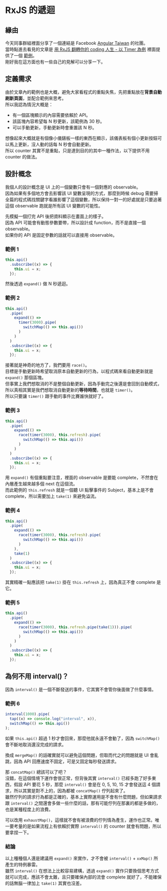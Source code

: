 # RxJS 的遞迴

## 緣由

今天同事群組裡面分享了一個連結是 Facebook [Angular Taiwan] 的社團。  
當時點進去看見的文章是 [用 RxJS 翻轉你的 coding 人生 - 以 Timer 為例] 裡面提供了一個 [範例]。  
剛好我在這方面也有一些自己的見解可以分享一下。

## 定義需求

由於文章內的範例也是大概，避免大家看程式的重點失焦，先把重點放在**背景自動刷新頁面**，並配合範例來思考。  
所以我認為情況大概是：

- 有一個區塊顯示的內容需要依賴於 API。
- 該區塊內容希望每 N 秒更新，該範例為 30 秒。
- 可以手動更新，手動更新時會重置該 N 秒。

想像起來大概就是有個像小儀錶板一樣的東西在顯示，該儀表板有個小更新按鈕可以馬上更新，沒人動的話每 N 秒會自動更新。  
所以 counter 其實不是重點，只是達到目的的其中一種作法，以下提供不用 counter 的做法。

## 設計概念

我個人的設計概念是 UI 上的一個變數只會有一個對應的 observable。  
因為如果有多個地方會去影響該 UI 變數呈現的方式，那麼到時候 debug 需要掃全篇的程式碼找關鍵字看誰影響了這個變數，所以保持一對一的好處就是只要追著這個 observable 跑就是所有該 UI 變數的可能性。

先模擬一個打完 API 後把資料顯示在畫面上的樣子。  
因為 API 可能會有動態參數要帶，所以設計成 function，而不是直接一個 observable。  
如果你的 API 是固定參數的話就可以直接用 observable。

### 範例 1

```ts
this.api()
  .subscribe((x) => {
    this.ui = x;
  });
```

然後透過 `expand()` 做 N 秒遞迴。

### 範例 2

```ts
this.api()
  .pipe(
    expand(() =>
      timer(3000).pipe(
        switchMap(() => this.api())
      )
    )
  )
  .subscribe((x) => {
    this.ui = x;
  });
```

接著就是神奇的地方了，我們要用 `race()`。  
目標是手動更新時希望取消原本自動更新的行為，以程式碼來看自動更新就是 `expand()` 那個區塊。  
但事實上我們想取消的不是整個自動更新，因為手動完之後還是會回到自動模式，所以真相其實是我們想取消自動更新的**等待時間**，也就是 `timer()`。  
所以只要讓 `timer()` 跟手動的事件比賽誰快就好了。

### 範例 3

```ts
this.api()
  .pipe(
    expand(() =>
      race(timer(3000), this.refresh).pipe(
        switchMap(() => this.api())
      )
    )
  )
  .subscribe((x) => {
    this.ui = x;
  });
```

用 `expand()` 有個重點要注意，裡面的 observable 是要能 complete，不然會在內層產生越來越多個 next 在這個流。  
而此範例的 `this.refresh` 就是一個聽 UI 點擊事件的 Subject，基本上是不會 complete，所以需要加上 `take(1)` 來避免溢流。

### 範例 4

```ts
this.api()
  .pipe(
    expand(() =>
      race(timer(3000), this.refresh).pipe(
        switchMap(() => this.api())
      )
    ),
    take(1)
  )
  .subscribe((x) => {
    this.ui = x;
  });
```

其實精確一點應該把 `take(1)` 掛在 `this.refresh` 上，因為真正不會 complete 是它。

### 範例 5

```ts
this.api()
  .pipe(
    expand(() =>
      race(timer(3000), this.refresh.pipe(take(1))).pipe(
        switchMap(() => this.api())
      )
    )
  )
  .subscribe((x) => {
    this.ui = x;
  });
```

## 為何不用 interval()？

因為 `interval()` 是一個不斷發送的事件，它其實不會管你後面做了什麼事情。

### 範例 6

```ts
interval(1000).pipe(
  tap((x) => console.log("interval", x)),
  switchMap(() => this.api())
);
```

如果 `this.api()` 超過 1 秒才會回來，那麼他就永遠不會動了，因為 `switchMap()` 會不斷地取消還沒完成的請求。

換成 `mergeMap()` 的話確實就可以避免這個問題，但取而代之的問題就是 UI 會亂跳，因為 API 回應速度不固定，可是又固定每秒發送請求。

那 `concatMap()` 總該可以了吧？  
沒錯，在這個情境下運作會很正常，但背後其實 `interval()` 已經多跑了好多東西，假設 API 要花 5 秒，那麼 `interval()` 會是在 0, 5, 10, 15 才會發送這 4 個請求，所以其實是對不上的，因為都被 `concatMap()` 佇列起來了。  
雖然佇列的請求行為都是正確的，基本上實際運用是不會有什麼問題，但如果請求跟 `interval()` 之間還會多做一些什麼的話，那有可能佇列在那裏的都是多做的，也是某種程度上的浪費。

可以改用 `exhaustMap()`，這樣就不會有被浪費的佇列情為產生，運作也正常。唯一要考量的是如果流程上有依賴於實際 `interval()` 的 counter 就會有問題，所以要拿捏一下。

### 結論

以上種種個人還是建議用 `expand()` 來實作，才不會被 `interval()` + `xxMap()` 所產生的特例暴雷。  
雖然 `interval()` 在想法上比較容易建構，透過 `expand()` 實作只要換個思考方式就可以完成，應該不會太難，且只要確保內部的流會 complete 就好了，不能確保的話無腦一律加上 `take(1)` 其實也沒差。

[angular taiwan]: https://www.facebook.com/groups/augularjs.tw/?multi_permalinks=5864813023529019
[用 rxjs 翻轉你的 coding 人生 - 以 timer 為例]: https://blog.leochen.dev/2022/09/29/timer-sample-in-rxjs/
[範例]: https://jsbin.com/sacikupapo/1/edit?html,js,console,output

